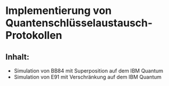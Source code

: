 # Implementierung von Quantenschlüsselaustausch-Protokollen
## Inhalt: 
* Simulation von BB84 mit Superposition auf dem IBM Quantum
* Simulation von E91 mit Verschränkung auf dem IBM Quantum
